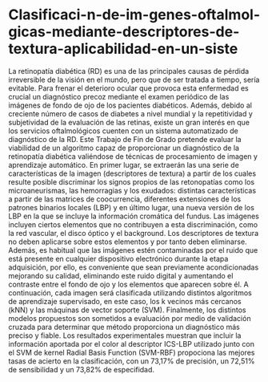 # Clasificaci-n-de-im-genes-oftalmol-gicas-mediante-descriptores-de-textura-aplicabilidad-en-un-siste
La retinopatía diabética (RD) es una de las principales causas de pérdida irreversible de la visión en el mundo, pero que de ser tratada a tiempo, sería evitable. Para frenar el deterioro ocular que provoca esta enfermedad es crucial un diagnóstico precoz mediante el examen periódico de las imágenes de fondo de ojo de los pacientes diabéticos. Además, debido al creciente número de casos de diabetes a nivel mundial y la repetitividad y subjetividad de la evaluación de las retinas, existe un gran interés en que los servicios oftalmológicos cuenten con un sistema automatizado de diagnóstico de la RD.  Este Trabajo de Fin de Grado pretende evaluar la viabilidad de un algoritmo capaz de proporcionar un diagnóstico de la retinopatía diabética valiéndose de técnicas de procesamiento de imagen y aprendizaje automático. En primer lugar, se extraerán las una serie de características de la imagen (descriptores de textura) a partir de los cuales resulte posible discriminar los signos propios de las retonopatías como los microaneurismas, las hemorragias y los exudados: distintas características a partir de las matrices de coocurrencia, diferentes extensiones de los patrones binarios locales (LBP) y en último lugar, una nueva versión de los LBP en la que se incluye la información cromática del fundus. Las imágenes incluyen ciertos elementos que no contribuyen a esta discriminación, como la red vascular, el disco óptico y el background. Los descriptores de textura no deben aplicarse sobre estos elementos y por tanto deben eliminarse. Además, es habitual que las imágenes estén contaminadas por el ruido que está presente en cualquier dispositivo electrónico durante la etapa adquisición, por ello, es conveniente que sean previamente acondicionadas mejorando su calidad, eliminando este ruido digital y aumentando el contraste entre el fondo de ojo y los elementos que aparecen sobre él. A continuación, cada imagen será clasificada utilizando distintos algoritmos de aprendizaje supervisado, en este caso, los k vecinos más cercanos (kNN) y las máquinas de vector soporte (SVM). Finalmente, los distintos modelos propuestos son sometidos a evaluación por medio de validación cruzada para determinar que método proporciona un diagnóstico más preciso y fiable. Los resultados experimentales muestran que incluir la información aportada por el color al descriptor ICS-LBP utilizado junto con el SVM de kernel Radial Basis Function (SVM-RBF) propociona las mejores tasas de acierto en la clasificación, con un 73,17% de precisión, un 72,51% de sensibilidad y un 73,82% de especifidad.
